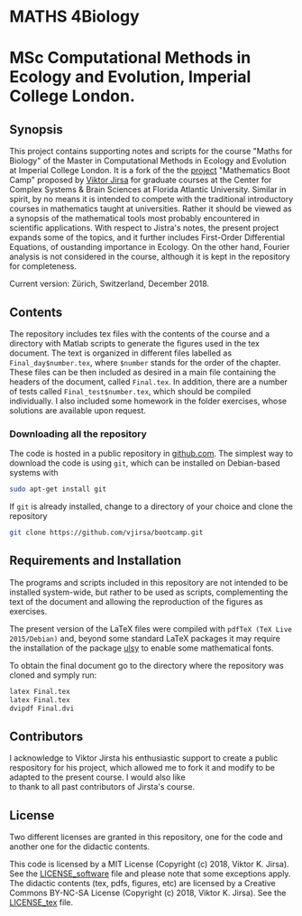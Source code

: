 MATHS 4Biology 
===============

# MSc Computational Methods in Ecology and Evolution, Imperial College London.

## Synopsis

This project contains supporting notes and scripts for the course "Maths for Biology"
of the Master in Computational Methods in Ecology and Evolution at 
Imperial College London. It is a fork of the the 
[project](https://github.com/vjirsa/bootcamp) "Mathematics Boot Camp" proposed
by [Viktor Jirsa](http://ins.univ-amu.fr/research-teams/team-member/v.jirsa/)
for graduate courses at the Center for Complex Systems \& Brain Sciences at Florida
Atlantic University. Similar in spirit, by no means it is intended to compete with the
traditional introductory courses in mathematics taught at universities. Rather it should
be viewed as a synopsis of the mathematical tools most probably encountered in scientific
applications. With respect to Jistra's notes, the present project expands
some of the topics, and it further includes First-Order Differential Equations, of oustanding importance
in Ecology. On the other hand, Fourier analysis is not considered in the course, although it is kept in the repository for completeness.


Current version: Zürich, Switzerland, December 2018.

## Contents

The repository includes tex files with the contents of the course and a directory with Matlab scripts to generate the figures used in the tex document. The text is organized in different files labelled as `Final_day$number.tex`, where `$number` stands for the order of the chapter. These files can be then included as desired in a main file containing the headers of the document, called `Final.tex`. In addition, there are a number of tests called `Final_test$number.tex`, which should be compiled individually. I also included some homework in the folder
exercises, whose solutions are available upon request.

### Downloading all the repository

The code is hosted in a public repository in [github.com](https://github.com/apascualgarcia/maths4biology). The simplest way to download the code is using `git`, which can be installed on Debian-based systems with

```bash
sudo apt-get install git
```

If `git` is already installed, change to a directory of your choice and clone the repository

```bash
git clone https://github.com/vjirsa/bootcamp.git
```

## Requirements and Installation

The programs and scripts included in this repository are not intended to be installed system-wide, but rather to be used as scripts, complementing the text of the document and allowing the reproduction of the figures as exercises.

The present version of the LaTeX files were compiled with `pdfTeX (TeX Live 2015/Debian)` and, beyond some standard LaTeX packages it may require the installation of the package [ulsy](https://www.ctan.org/pkg/ulsy) to enable some mathematical fonts.

To obtain the final document go to the directory where the repository was cloned and symply run:

```bash
latex Final.tex
latex Final.tex
dvipdf Final.dvi
```

## Contributors

I acknowledge to Viktor Jirsta his enthusiastic support to create
a public respository for his project, which allowed me to fork it
and modify to be adapted to the present course. I would also like  
to thank to all past contributors of Jirsta's course.


## License

Two different licenses are granted in this repository, one for the code and another one for the didactic contents.

This code is licensed by a MIT License (Copyright (c) 2018, Viktor K. Jirsa). See the [LICENSE_software](LICENSE_software) file and please note that some exceptions apply. The didactic contents (tex, pdfs, figures, etc) are licensed by a Creative Commons BY-NC-SA License (Copyright (c) 2018, Viktor K. Jirsa). See the [LICENSE_tex](LICENSE_tex) file. 





